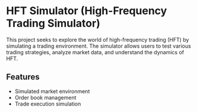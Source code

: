 # HFT Simulator (High-Frequency Trading Simulator)

This project seeks to explore the world of high-frequency trading (HFT) by simulating a trading environment. 
The simulator allows users to test various trading strategies, analyze market data, and understand the dynamics of HFT.

## Features

- Simulated market environment
- Order book management
- Trade execution simulation


